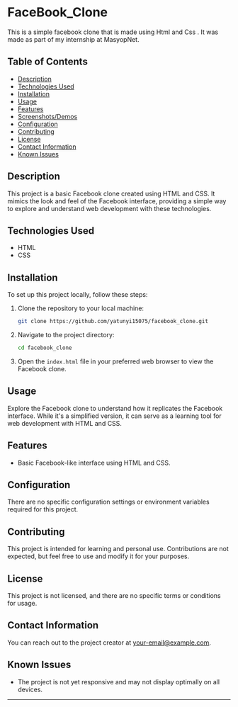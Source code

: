# FaceBook_Clone

This is a simple facebook clone that is made using Html and Css . It was made as part of 
my internship at MasyopNet.

## Table of Contents

- [Description](#description)
- [Technologies Used](#technologies-used)
- [Installation](#installation)
- [Usage](#usage)
- [Features](#features)
- [Screenshots/Demos](#screenshotsdemos)
- [Configuration](#configuration)
- [Contributing](#contributing)
- [License](#license)
- [Contact Information](#contact-information)
- [Known Issues](#known-issues)

## Description

This project is a basic Facebook clone created using HTML and CSS. It mimics the look and feel of the Facebook interface, providing a simple way to explore and understand web development with these technologies.

## Technologies Used

- HTML
- CSS

## Installation

To set up this project locally, follow these steps:

1. Clone the repository to your local machine:

   ```bash
   git clone https://github.com/yatunyi15075/facebook_clone.git
   ```

2. Navigate to the project directory:

   ```bash
   cd facebook_clone
   ```

3. Open the `index.html` file in your preferred web browser to view the Facebook clone.

## Usage

Explore the Facebook clone to understand how it replicates the Facebook interface. While it's a simplified version, it can serve as a learning tool for web development with HTML and CSS.

## Features

- Basic Facebook-like interface using HTML and CSS.

## Configuration

There are no specific configuration settings or environment variables required for this project.

## Contributing

This project is intended for learning and personal use. Contributions are not expected, but feel free to use and modify it for your purposes.

## License

This project is not licensed, and there are no specific terms or conditions for usage.

## Contact Information

You can reach out to the project creator at [your-email@example.com](brianyondeko3@gmail.com).

## Known Issues

- The project is not yet responsive and may not display optimally on all devices.

---

